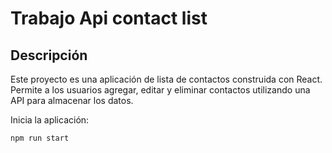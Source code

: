 # Trabajo Api contact list

## Descripción
Este proyecto es una aplicación de lista de contactos construida con React. Permite a los usuarios agregar, editar y eliminar contactos utilizando una API para almacenar los datos.


Inicia la aplicación:
   ```bash
   npm run start
   ```

